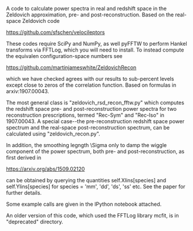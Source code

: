A code to calculate power spectra in real and redshift space in the Zeldovich approximation, pre- and post-reconstruction. Based on the real-space Zeldovich code

https://github.com/sfschen/velocileptors

These codes require SciPy and NumPy, as well pyFFTW to perform Hankel transforms via FFTLog, which you will need to install. To instead compute the equivalen configuration-space numbers see

https://github.com/martinjameswhite/ZeldovichRecon

which we have checked agrees with our results to sub-percent levels except close to zeros of the correlation function. Based on formulas in arxiv:1907.00043.


The most general class is "zeldovich_rsd_recon_fftw.py" which computes the redshift space pre- and post-reconstruction power spectra for two reconstruction prescriptions, termed "Rec-Sym" and "Rec-Iso" in 1907.00043. A special case--the pre-reconstruction redshift space power spectrum and the real-space post-reconstruction spectrum, can be calculated using "zeldovich_recon.py".

In addition, the smoothing legngth \Sigma only to damp the wiggle component of the power spectrum, both pre- and post-reconstruction, as first derived in

https://arxiv.org/abs/1509.02120

can be obtained by querying the quantities self.Xlins[species] and self.Ylins[species] for species = 'mm', 'dd', 'ds', 'ss' etc. See the paper for further details.

Some example calls are given in the IPython notebook attached.

An older version of this code, which used the FFTLog library mcfit, is in "deprecated" directory.